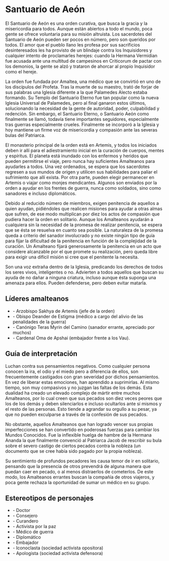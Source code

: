 # Santuario de Aeón

El Santuario de Aeón es una orden curativa, que busca la gracia y la misericordia para todos. Aunque están abiertos a todo el mundo, poca gente se ofrece voluntaria para su misión altruista. Los sacerdotes del Santuario de Aeón pueden ser pocos en número, pero son queridos por todos. El amor que el pueblo llano les profesa por sus sacrificios desinteresados les ha provisto de un blindaje contra los Inquisidores y cualquier intento de proclamarles herejes: cuando la Hermana Vermidian fue acusada ante una multitud de campesinos en Criticorum de pactar con los demonios, la gente se alzó y trataron de ahorcar al propio Inquisidor como el hereje.

La orden fue fundada por Amaltea, una médico que se convirtió en uno de los discípulos del Profeta. Tras la muerte de su maestro, trató de forjar de sus palabras una Iglesia diferente a la que Palamedes Alecto estaba formando. Su Templo del Santuario Eterno fue tan popular como la nueva Iglesia Universal de Palamedes, pero al final ganaron estos últimos, solucionando la necesidad de la gente de autoridad, poder, culpabilidad y redención. Sin embargo, el Santuario Eterno, o Santuario Aeón como finalmente se llamó, todavía tiene importantes seguidores, especialmente tras guerras especialmente crueles. Finalmente se incorporó a la Iglesia y hoy mantiene un firme voz de misericordia y compasión ante las severas bulas del Patriarca.

El monasterio principal de la orden está en Artemis, y todos los iniciados deben ir allí para el adiestramiento inicial en la curación de cuerpos, mentes y espíritus. El planeta está inundado con los enfermos y heridos que pueden permitirse el viaje, pero nunca hay suficientes Amalteanos para ayudarles a todos. Una vez ordenados, se espera que los sacerdotes regresen a sus mundos de origen y utilicen sus habilidades para paliar el sufrimiento que allí exista. Por otra parte, pueden elegir permanecer en Artemis o viajar como monjes mendicantes. Algunos son enviados por la orden a ayudar en los frentes de guerra, nunca como soldados, sino como sanadores e incluso diplomáticos.

Debido al reducido número de miembros, exigen penitencia de aquellos a quien ayudan, pidiéndoles que realicen misiones para ayudar a otras almas que sufren, de ese modo multiplican por diez los actos de compasión que pudiera hacer la orden en solitario. Aunque los Amalteanos ayudarán a cualquiera sin la necesidad de la promesa de realizar penitencia, se espera que se ésta se resuelva en cuanto sea posible. La naturaleza de la promesa queda a criterio del sanador involucrado y no existe ningún tipo de guía para fijar la dificultad de la penitencia en función de la complejidad de la curación. Un Amalteano fijará generosamente la penitencia en un acto que considere alcanzable por el que promete su realización, pero queda libre para exigir una difícil misión si cree que el penitente la necesita.

Son una voz extraña dentro de la Iglesia, predicando los derechos de todos los seres vivos, inteligentes o no. Advierten a todos aquellos que buscan su ayuda de no dañar a ninguna criatura, incluso aunque ésta suponga una amenaza para ellos. Pueden defenderse, pero deben evitar matarla.

## Líderes amalteanos

<ul>
<li class="list-element">- Arzobispo Sakhya de Artemis (jefe de la orden)</li>
<li class="list-element">- Obispo Deander de Estigma (médico a cargo del alivio de las penalidades de la guerra)</li>
<li class="list-element">- Canónigo Teras Myrin del Camino (sanador errante, apreciado por muchos)</li>
<li class="list-element">- Cardenal Oma de Apshai (embajador frente a los Vau).</li>
</ul>

## Guía de interpretación

Luchan contra sus pensamientos negativos. Como cualquier persona conocen la ira, el odio y el miedo pero a diferencia de ellos, son frecuentemente castigados con gran severidad por dichos pensamientos. En vez de liberar estas emociones, han aprendido a suprimirlas. Al mismo tiempo, son muy compasivos y no juzgan las faltas de los demás. Esta dualidad ha creado un elevado complejo de mártir entre muchos Amalteanos, por lo cual creen que sus pecados son diez veces peores que los de los demás y deben silenciarlos e incluso ocultarlos ante sí mismos y el resto de las personas. Esto tiende a agrandar su orgullo a su pesar, ya que no pueden exculparse a través de la confesión de sus pecados.

No obstante, aquellos Amalteanos que han logrado vencer sus propias imperfecciones se han convertido en poderosas fuerzas para cambiar los Mundos Conocidos. Fue la inflexible huelga de hambre de la Hermana Ananda la que finalmente convenció al Patriarca Jacob de rescribir su bula sobre el severo castigo de ciertos pecados contra la nobleza (un documento que se cree había sido pagado por la propia nobleza).

Su sentimiento de profundos pecadores les causa temor de ir en solitario, pensando que la presencia de otros prevendrá de alguna manera que puedan caer en pecado, o al menos distraerlos de cometerlos. De este modo, los Amalteanos errantes buscan la compañía de otros viajeros, y poca gente rechaza la oportunidad de sumar un médico en su grupo.

## Estereotipos de personajes

<ul>
<li class="list-element">- Doctor</li>
<li class="list-element">- Consejero</li>
<li class="list-element">- Curandero</li>
<li class="list-element">- Activista por la paz</li>
<li class="list-element">- Médico de guerra</li>
<li class="list-element">- Diplomático</li>
<li class="list-element">- Embajador</li>
<li class="list-element">- Iconoclasta (sociedad activista opositora)</li>
<li class="list-element">- Apologista (sociedad activista defensora)</li>
</ul>
